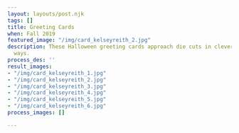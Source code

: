 ```yaml
---
layout: layouts/post.njk
tags: []
title: Greeting Cards
when: Fall 2019
featured_image: "/img/card_kelseyreith_2.jpg"
description: These Halloween greeting cards approach die cuts in clever and unsuspecting
  ways.
process_des: ''
result_images:
- "/img/card_kelseyreith_1.jpg"
- "/img/card_kelseyreith_2.jpg"
- "/img/card_kelseyreith_3.jpg"
- "/img/card_kelseyreith_4.jpg"
- "/img/card_kelseyreith_5.jpg"
- "/img/card_kelseyreith_6.jpg"
process_images: []

---
```

